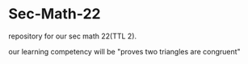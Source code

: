# Sec-Math-22

 repository for our sec math 22(TTL 2).

our learning competency will be "proves two triangles are congruent"
